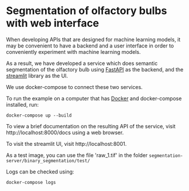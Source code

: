 # Segmentation of olfactory bulbs with web interface


When developing APIs that are designed for machine learning models, it may be convenient to have a backend and a user interface in order to conveniently experiment with machine learning models.


As a result, we have developed a service which does semantic segmentation of the olfactory bulb using [FastAPI](https://fastapi.tiangolo.com/) as the backend, and the [streamlit](https://streamlit.io/) library as the UI.

We use docker-compose to connect these two services.

To run the example on a computer that has [Docker](https://www.docker.com/) and docker-compose installed, run:
    
    docker-compose up --build
    

To view a brief documentation on the resulting API of the service, visit http://localhost:8000/docs using a web browser. 

To visit the streamlit UI, visit http://localhost:8001.

As a test image, you can use the file 'raw_1.tif' in the folder `segmentation-server/binary_segmentation/test/`


Logs can be checked using:

    docker-compose logs


